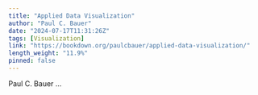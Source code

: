 ```yaml
---
title: "Applied Data Visualization"
author: "Paul C. Bauer"
date: "2024-07-17T11:31:26Z"
tags: [Visualization]
link: "https://bookdown.org/paulcbauer/applied-data-visualization/"
length_weight: "11.9%"
pinned: false
---
```


Paul C. Bauer  ...

